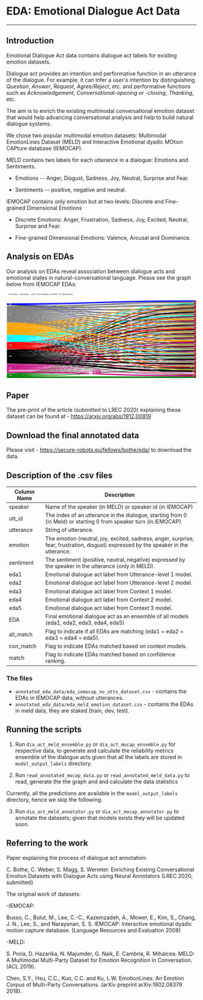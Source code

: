 # EDA: Emotional Dialogue Act Data

----------------------------------------------------

## Introduction

Emotional Dialogue Act data contains dialogue act labels 
for existing emotion datasets.

Dialogue act provides an intention and performative function in an utterance of the dialogue.
For example, it can infer a user's intention by distinguishing _Question_, _Answer_, _Request_, _Agree/Reject_, etc.
and performative functions such as _Acknowledgement_, _Conversational-opening or -closing_, _Thanking_, etc.


The aim is to enrich the existing multimodal conversational 
emotion dataset that would help advancing conversational analysis 
and help to build natural dialogue systems.

We chose two popular multimodal emotion datasets: 
Multimodal EmotionLines Dataset (MELD) and 
Interactive Emotional dyadic MOtion CAPture database (IEMOCAP).

MELD contains two labels for each utterance in a dialogue: 
Emotions and Sentiments.

- Emotions -- Anger, Disgust, Sadness, Joy, Neutral, Surprise and Fear.

- Sentiments -- positive, negative and neutral.

IEMOCAP contains only emotion but at two levels: 
Discrete and Fine-grained Dimensional Emotions 

- Discrete Emotions: Anger, Frustration, Sadness, Joy, Excited,
Neutral, Surprise and Fear.

- Fine-grained Dimensional Emotions: Valence, Arousal and Dominance.


## Analysis on EDAs

Our analysis on EDAs reveal association between 
dialogue acts and emotional states in natural-conversational language. 
Please see the graph below from IEMOCAP EDAs:

![IEMOCAP Emotion](figures/iemocap_sankey_emotion.png)



## Paper
The pre-print of the article (submitted to LREC 2020) explaining these dataset can be found at - 
https://arxiv.org/abs/1912.00819



## Download the final annotated data
Please visit - https://secure-robots.eu/fellows/bothe/eda/ to download the data.


## Description of the .csv files



| Column Name  | Description                                                                                                        |
|--------------|--------------------------------------------------------------------------------------------------------------------|
| speaker      | Name of the speaker (in MELD) or speaker id (in IEMOCAP)                                                           |
| utt_id       | The index of an utterance in the dialogue, starting from 0 (in Meld) or starting 0 from speaker turn (in IEMOCAP)  |
| utterance    | String of utterance.                                                                                               |
| emotion      | The emotion (neutral, joy, excited, sadness, anger, surprise, fear, frustration, disgust) expressed by the speaker in the utterance.  |
| sentiment    | The sentiment (positive, neutral, negative) expressed by the speaker in the utterance (only in MELD).              |
| eda1         | Emotional dialogue act label from Utterance-level 1 model.                                                         |
| eda2         | Emotional dialogue act label from Utterance-level 2 model.                                                         |
| eda3         | Emotional dialogue act label from Context 1 model.                                                                 |
| eda4         | Emotional dialogue act label from Context 2 model.                                                                 |
| eda5         | Emotional dialogue act label from Context 3 model.                                                                 |
| EDA          | Final emotional dialogue act as an ensemble of all models (eda1, eda2, eda3, eda4, eda5)                           |
| all_match    | Flag to indicate if all EDAs are matching (eda1 = eda2 = eda3 = eda4 = eda5).                                      |
| con_match    | Flag to indicate EDAs matched based on context models.                                                             |
| match        | Flag to indicate EDAs matched based on confidence ranking.                                                         |



### The files
- ```annotated_eda_data/eda_iemocap_no_utts_dataset.csv``` - contains the EDAs in IEMOCAP data, without utterances.
- ```annotated_eda_data/eda_meld_emotion_dataset.csv``` - contains the EDAs in meld data, they are staked (train, dev, test).


## Running the scripts

1. Run ```dia_act_meld_ensemble.py``` or ```dia_act_mocap_ensemble.py``` for respective data,
 to generate and calculate the reliability metrics ensemble of the dialogue acts given that all the labels are stored in ```model_output_labels``` directory.

2. Run ```read_annotated_mocap_data.py``` or ```read_annotated_meld_data.py``` to read, generate the the graph and and calculate the data statistics   

Currently, all the predictions are available in the ```model_output_labels``` directory, hence we skip the following.

3. Run ```dia_act_meld_annotator.py``` or ```dia_act_mocap_annotator.py``` to annotate the datasets; 
given that models exists they will be updated soon.


## Referring to the work

Paper explaining the process of dialogue act annotation:

C. Bothe, C. Weber, S. Magg, S. Wermter. 
Enriching Existing Conversational Emotion Datasets with Dialogue Acts using Neural Annotators
(LREC 2020, submitted)

The original work of datasets:

-IEMOCAP:

Busso, C., Bulut, M., Lee, C.-C., Kazemzadeh, A., Mower, E., Kim, S., Chang, J. N., Lee, S., and Narayanan, S. S. 
IEMOCAP: Interactive emotional dyadic motion capture database.
(Language Resources and Evaluation 2008)

-MELD:

S. Poria, D. Hazarika, N. Majumder, G. Naik, E. Cambria, R. Mihalcea. 
MELD: A Multimodal Multi-Party Dataset for Emotion Recognition in Conversation. 
(ACL 2019).

Chen, S.Y., Hsu, C.C., Kuo, C.C. and Ku, L.W. 
EmotionLines: An Emotion Corpus of Multi-Party Conversations. 
(arXiv preprint arXiv:1802.08379 2018).


